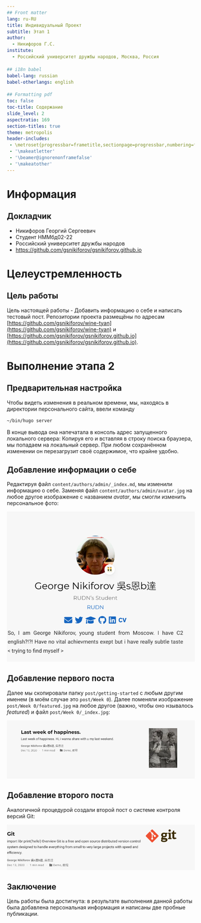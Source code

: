 ```yaml
---
## Front matter
lang: ru-RU
title: Индивидуальный Проект
subtitle: Этап 1
author:
  - Никифоров Г.С.
institute:
  - Российский университет дружбы народов, Москва, Россия

## i18n babel
babel-lang: russian
babel-otherlangs: english

## Formatting pdf
toc: false
toc-title: Содержание
slide_level: 2
aspectratio: 169
section-titles: true
theme: metropolis
header-includes:
 - \metroset{progressbar=frametitle,sectionpage=progressbar,numbering=fraction}
 - '\makeatletter'
 - '\beamer@ignorenonframefalse'
 - '\makeatother'
---
```


# Информация

## Докладчик


  * Никифоров Георгий Сергеевич
  * Студент НММбд02-22
  * Российский университет дружбы народов
  * <https://github.com/gsnikiforov/gsnikiforov.github.io>

# Целеустремленность

## Цель работы

Цель настоящей работы - Добавить информацию о себе и написать тестовый пост. Репозитории проекта размещёны по адресам [https://github.com/gsnikiforov/wine-tyan](https://github.com/gsnikiforov/wine-tyan) и [https://github.com/gsnikiforov/gsnikiforov.github.io](https://github.com/gsnikiforov/gsnikiforov.github.io).

# Выполнение этапа 2

## Предварительная настройка

Чтобы видеть изменения в реальном времени, мы, находясь в директории персонального сайта, ввели команду

``` bash
~/bin/hugo server
```

В конце вывода она напечатала в консоль адрес запущенного локального сервера:
Копируя его и вставляя в строку поиска браузера, мы попадаем на локальный сервер. При любом сохранённом изменении он перезагрузит своё содержимое, что крайне удобно.

## Добавление информации о себе

Редактируя файл `content/authors/admin/_index.md`, мы изменили информацию о себе. Заменяя файл `content/authors/admin/avatar.jpg` на любое другое изображение с названием _avatar_, мы смогли изменить персональное фото:

![Изменение персональной информации](image/Рис.%202.png "Изменение персональной информации")

## Добавление первого поста

Далее мы скопировали папку `post/getting-started` с любым другим именем (в моём случае это `post/Week 0`). Далее поменяли изображение `post/Week 0/featured.jpg` на любое другое (важно, чтобы оно нзывалось _featured_) и файл `post/Week 0/_index.jpg`:

![Первый пост](image/Рис.%203.png "Первый пост")

## Добавление второго поста

Аналогичной процедурой создали второй пост о системе контроля версий Git:

![Второй пост](image/Рис.%204.png "Второй пост")

## Заключение
Цель работы была достигнута: в результате выполнения данной работы была добавлена персональная информация и написаны две пробные публикации.

